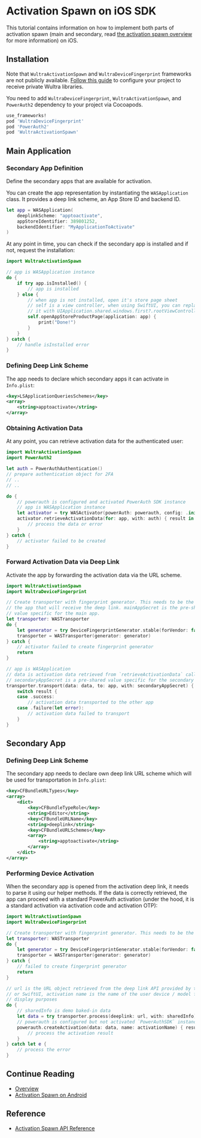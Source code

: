 # Activation Spawn on iOS SDK
<!-- AUTHOR joshis_tweets 2021-09-17T00:00:00Z -->
<!-- SIDEBAR _Sidebar.md sticky -->
<!-- TEMPLATE post -->

This tutorial contains information on how to implement both parts of activation spawn (main and secondary, read [the activation spawn overview](./Readme.md) for more information) on iOS.

## Installation

<!-- begin box info -->
Note that `WultraActivationSpawn` and `WultraDeviceFingerprint` frameworks are not publicly available. [Follow this guide](Configuring-Private-Cocoapods-Repository.md) to configure your project to receive private Wultra libraries.
<!-- end -->

You need to add `WultraDeviceFingerprint`, `WultraActivationSpawn`, and `PowerAuth2` dependency to your project via Cocoapods.

```rb
use_frameworks!
pod 'WultraDeviceFingerprint'
pod 'PowerAuth2'
pod 'WultraActivationSpawn'
```

## Main Application

### Secondary App Definition

Define the secondary apps that are available for activation.

You can create the app representation by instantiating the `WASApplication` class. It provides a deep link scheme, an App Store ID and backend ID.

```swift
let app = WASApplication(
    deeplinkScheme: "apptoactivate",
    appStoreIdentifier: 389801252,
    backendIdentifier: "MyApplicationToActivate"
)
```

At any point in time, you can check if the secondary app is installed and if not, request the installation:

```swift
import WultraActivationSpawn

// app is WASApplication instance
do {
    if try app.isInstalled() {
        // app is installed
    } else {
        // when app is not installed, open it's store page sheet
        // self is a view controller, when using SwiftUI, you can replace
        // it with UIApplication.shared.windows.first?.rootViewController?
        self.openAppStoreProductPage(application: app) {
            print("Done!")
        }
    }
} catch {
    // handle isInstalled error
}
```

### Defining Deep Link Scheme

The app needs to declare which secondary apps it can activate in `Info.plist`:

```xml
<key>LSApplicationQueriesSchemes</key>
<array>
    <string>apptoactivate</string>
</array>
```

### Obtaining Activation Data

At any point, you can retrieve activation data for the authenticated user:

```swift
import WultraActivationSpawn
import PowerAuth2

let auth = PowerAuthAuthentication()
// prepare authentication object for 2FA
// ..
// ..

do {
    // powerauth is configured and activated PowerAuth SDK instance
    // app is WASApplication instance
    let activator = try WASActivator(powerAuth: powerauth, config: .init(sslValidation: .default))
    activator.retrieveActivationData(for: app, with: auth) { result in
        // process the data or error
    }
} catch {
    // activator failed to be created
}
```

### Forward Activation Data via Deep Link

Activate the app by forwarding the activation data via the URL scheme.

```swift
import WultraActivationSpawn
import WultraDeviceFingerprint

// Create transporter with fingerprint generator. This needs to be the same as in
// the app that will receive the deep link. mainAppSecret is the pre-shared
// value specific for the main app.
let transporter: WASTransporter
do {
    let generator = try DeviceFingerprintGenerator.stable(forVendor: false, withAdditionalData: mainAppSecret, validFor: 10)
    transporter = WASTransporter(generator: generator)
} catch {
    // activator failed to create fingerprint generator
    return
}

// app is WASApplication
// data is activation data retrieved from `retrieveActivationData` call
// secondaryAppSecret is a pre-shared value specific for the secondary app.
transporter.transport(data: data, to: app, with: secondaryAppSecret) { result in
    switch result {
    case .success:
        // activation data transported to the other app
    case .failure(let error):
        // activation data failed to transport
    }
}
```

## Secondary App

### Defining Deep Link Scheme

The secondary app needs to declare own deep link URL scheme which will be used for transportation in `Info.plist`:

```xml
<key>CFBundleURLTypes</key>
<array>
    <dict>
        <key>CFBundleTypeRole</key>
        <string>Editor</string>
        <key>CFBundleURLName</key>
        <string>deeplink</string>
        <key>CFBundleURLSchemes</key>
        <array>
            <string>apptoactivate</string>
        </array>
    </dict>
</array>
```

### Performing Device Activation

When the secondary app is opened from the activation deep link, it needs to parse it using our helper methods. If the data is correctly retrieved, the app can proceed with a standard PowerAuth activation (under the hood, it is a standard activation via activation code and activation OTP):

```swift
import WultraActivationSpawn
import WultraDeviceFingerprint

// Create transporter with fingerprint generator. This needs to be the same as in the app that creates the deep link.
let transporter: WASTransporter
do {
    let generator = try DeviceFingerprintGenerator.stable(forVendor: false, withAdditionalData: mainAppSecret, validFor: 10)
    transporter = WASTransporter(generator: generator)
} catch {
    // failed to create fingerprint generator
    return
}

// url is the URL object retrieved from the deep link API provided by the UIKit
// or SwiftUI, activation name is the name of the user device / model for
// display purposes
do {
    // sharedInfo is demo baked-in data
    let data = try transporter.process(deeplink: url, with: sharedInfo)
    // powerauth is configured but not activated `PowerAuthSDK` instance
    powerauth.createActivation(data: data, name: activationName) { result in
    	// process the activation result
    }
} catch let e {
    // process the error
}
```

## Continue Reading

- [Overview](Readme.md#)
- [Activation Spawn on Android](Activation-Spawn-on-Android.md#)

## Reference

- [Activation Spawn API Reference](Activation-Spawn-API-Reference.md)

